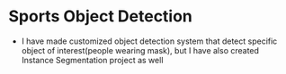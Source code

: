 # Sports Object Detection

- I have made customized object detection system that detect specific object of interest(people wearing mask), but I have also created Instance Segmentation project as well
